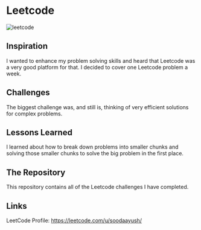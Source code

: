 # Leetcode

![leetcode](https://github.com/user-attachments/assets/27ddf194-43f5-49dd-a4b6-d50504d3dfe8)

## Inspiration

I wanted to enhance my problem solving skills and heard that Leetcode was a very good platform for that. I decided to cover one Leetcode problem a week.

## Challenges

The biggest challenge was, and still is, thinking of very efficient solutions for complex problems.

## Lessons Learned

I learned about how to break down problems into smaller chunks and solving those smaller chunks to solve the big problem in the first place.

## The Repository

This repository contains all of the Leetcode challenges I have completed.

## Links

LeetCode Profile: https://leetcode.com/u/soodaayush/
